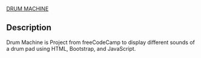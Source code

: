 [DRUM MACHINE](https://codepen.io/Damilare-Edun/pen/MWLxJXG)
## Description
Drum Machine is Project from freeCodeCamp to display different sounds of a drum pad using HTML, Bootstrap, and JavaScript.
